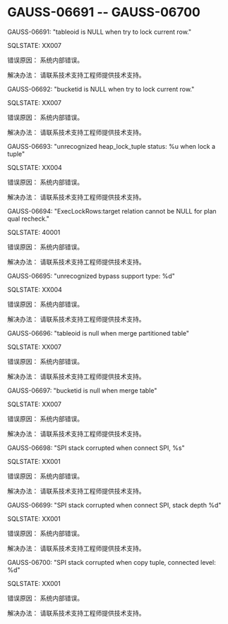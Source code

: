 # GAUSS-06691 -- GAUSS-06700<a name="ZH-CN_TOPIC_0302073575"></a>

GAUSS-06691: "tableoid is NULL when try to lock current row."

SQLSTATE: XX007

错误原因： 系统内部错误。

解决办法： 请联系技术支持工程师提供技术支持。

GAUSS-06692: "bucketid is NULL when try to lock current row."

SQLSTATE: XX007

错误原因： 系统内部错误。

解决办法： 请联系技术支持工程师提供技术支持。

GAUSS-06693: "unrecognized heap\_lock\_tuple status: %u when lock a tuple"

SQLSTATE: XX004

错误原因： 系统内部错误。

解决办法： 请联系技术支持工程师提供技术支持。

GAUSS-06694: "ExecLockRows:target relation cannot be NULL for plan qual recheck."

SQLSTATE: 40001

错误原因： 系统内部错误。

解决办法： 请联系技术支持工程师提供技术支持。

GAUSS-06695: "unrecognized bypass support type: %d"

SQLSTATE: XX004

错误原因： 系统内部错误。

解决办法： 请联系技术支持工程师提供技术支持。

GAUSS-06696: "tableoid is null when merge partitioned table"

SQLSTATE: XX007

错误原因： 系统内部错误。

解决办法： 请联系技术支持工程师提供技术支持。

GAUSS-06697: "bucketid is null when merge table"

SQLSTATE: XX007

错误原因： 系统内部错误。

解决办法： 请联系技术支持工程师提供技术支持。

GAUSS-06698: "SPI stack corrupted when connect SPI, %s"

SQLSTATE: XX001

错误原因： 系统内部错误。

解决办法： 请联系技术支持工程师提供技术支持。

GAUSS-06699: "SPI stack corrupted when connect SPI, stack depth %d"

SQLSTATE: XX001

错误原因： 系统内部错误。

解决办法： 请联系技术支持工程师提供技术支持。

GAUSS-06700: "SPI stack corrupted when copy tuple, connected level: %d"

SQLSTATE: XX001

错误原因： 系统内部错误。

解决办法： 请联系技术支持工程师提供技术支持。

